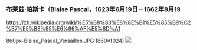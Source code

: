 ### 布莱兹‧帕斯卡（Blaise Pascal，1623年6月19日－1662年8月19
https://zh.wikipedia.org/wiki/%E5%B8%83%E8%8E%B1%E5%85%B9%C2%B7%E5%B8%95%E6%96%AF%E5%8D%A1

860px-Blaise_Pascal_Versailles.JPG (860×1024)
<img src="https://upload.wikimedia.org/wikipedia/commons/thumb/9/98/Blaise_Pascal_Versailles.JPG/860px-Blaise_Pascal_Versailles.JPG">
